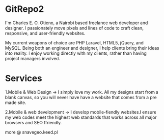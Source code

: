 GitRepo2
========
I'm Charles E. O. Otieno, a Nairobi based freelance web developer and designer. I passionately move pixels and lines of code to craft clean, responsive, and user-friendly websites.

My current weapons of choice are PHP Laravel, HTML5, jQuery, and MySQL. Being both an engineer and designer, I help clients bring their ideas into reality. I enjoy working directly with my clients, rather than having project managers involved.

Services
========
  1.Mobile & Web Design -> 
      I simply love my work. All my designs start from a blank canvas, so you will never have have a website that comes from a pre made site.
      
  2.Mobile & web development ->
      I develop mobile-fiendly websites.I ensure my web codes meet the highest web standards that works across all major browsers and SEO ffriendly.


more @ snavegeo.keed.pl


